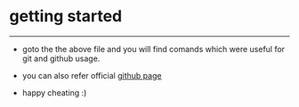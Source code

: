 # getting started
---
* goto the the above file and you will find comands which were useful for git and github usage.
* you can also refer official [github page](https://education.github.com/git-cheat-sheet-education.pdf)

* happy cheating :)
